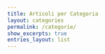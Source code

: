 ```yaml
---
title: Articoli per Categoria
layout: categories
permalink: /categorie/
show_excerpts: true
entries_layout: list
---
```

